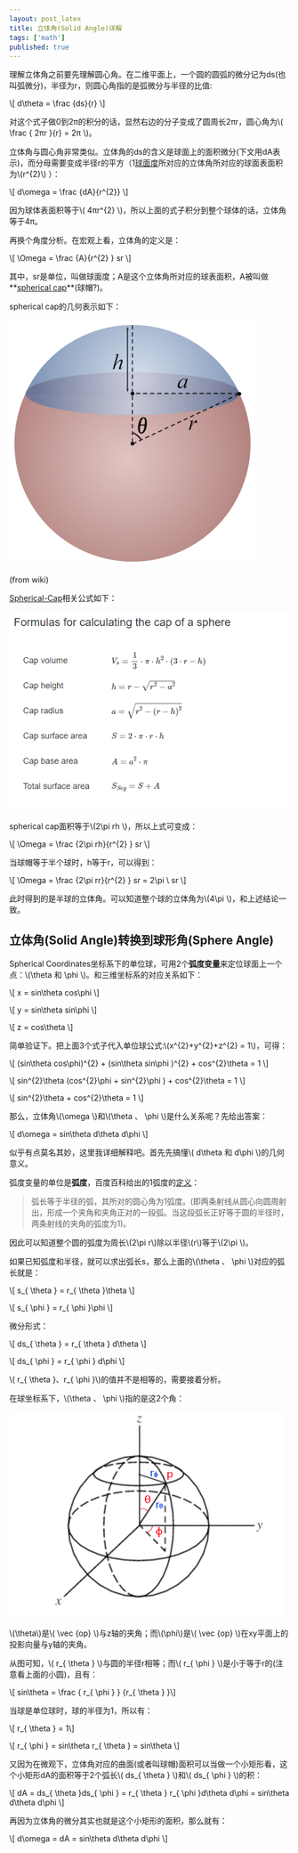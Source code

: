 ```yaml
---
layout: post_latex
title: 立体角(Solid Angle)详解
tags: ['math']
published: true
---
```




理解立体角之前要先理解圆心角。在二维平面上，一个圆的圆弧的微分记为ds(也叫弧微分)，半径为r，则圆心角指的是弧微分与半径的比值:

\\[ d\\theta = \\frac \{ds\}\{r\} \\]

<!--more-->

对这个式子做0到2π的积分的话，显然右边的分子变成了圆周长2πr，圆心角为\\( \\frac \{ 2πr \}\{r\} = 2π \\)。

立体角与圆心角非常类似。立体角的ds的含义是球面上的面积微分(下文用dA表示)，而分母需要变成半径r的平方（1[球面度](https://en.wikipedia.org/wiki/Steradian)所对应的立体角所对应的球面表面积为\\(r\^\{2\}\\) ）：

\\[ d\\omega = \\frac \{dA\}\{r\^\{2\}\} \\]

因为球体表面积等于\\( 4πr\^\{2\} \\)，所以上面的式子积分到整个球体的话，立体角等于4π。


再换个角度分析。在宏观上看，立体角的定义是：

\\[ \\Omega = \\frac \{A\}\{r\^\{2\} \} sr \\]

其中，sr是单位，叫做球面度；A是这个立体角所对应的球表面积，A被叫做**[spherical cap](https://en.wikipedia.org/wiki/Spherical_cap)**(球帽?)。

 spherical cap的几何表示如下：

![8.png](../images/2016.7/8.png)

(from wiki)

[Spherical-Cap](https://redcrab-software.com/en/Calculator/Spherical-Cap)相关公式如下：


![25.png](../images/2016.7/25.png)




spherical cap面积等于\\(2\\pi rh \\)，所以上式可变成：

\\[ \\Omega = \\frac \{2\\pi rh\}\{r\^\{2\} \} sr \\]

当球帽等于半个球时，h等于r，可以得到：

\\[ \\Omega = \\frac \{2\\pi rr\}\{r\^\{2\} \} sr = 2\\pi \ sr \\]

此时得到的是半球的立体角。可以知道整个球的立体角为\\(4\\pi  \\)，和上述结论一致。



## 立体角(Solid Angle)转换到球形角(Sphere Angle)

Spherical Coordinates坐标系下的单位球，可用2个**弧度变量**来定位球面上一个点：\\(\\theta 和 \\phi \\)。和三维坐标系的对应关系如下：

\\[ x = sin\\theta cos\\phi \\]

\\[ y = sin\\theta sin\\phi \\]

\\[ z = cos\\theta \\]

简单验证下。把上面3个式子代入单位球公式:\\(x\^\{2\}+y\^\{2\}+z\^\{2\} = 1\\)，可得：

\\[ (sin\\theta cos\\phi)\^\{2\} + (sin\\theta sin\\phi )\^\{2\} + cos\^\{2\}\\theta = 1 \\]

\\[ sin\^\{2\}\\theta (cos\^\{2\}\\phi  + sin\^\{2\}\\phi ) + cos\^\{2\}\\theta = 1 \\]

\\[ sin\^\{2\}\\theta  + cos\^\{2\}\\theta = 1 \\]


那么，立体角\\(\\omega \\)和\\(\\theta 、 \\phi \\)是什么关系呢？先给出答案：

\\[ d\\omega = sin\\theta d\\theta d\\phi \\]

似乎有点莫名其妙，这里我详细解释吧。首先先搞懂\\(  d\\theta 和  d\\phi \\)的几何意义。

弧度变量的单位是**弧度**，百度百科给出的1弧度的[定义](https://baike.baidu.com/item/%E5%BC%A7%E5%BA%A6/1533188)：

> 弧长等于半径的弧，其所对的圆心角为1弧度。(即两条射线从圆心向圆周射出，形成一个夹角和夹角正对的一段弧。当这段弧长正好等于圆的半径时，两条射线的夹角的弧度为1)。

因此可以知道整个圆的弧度为周长\\(2\\pi r\\)除以半径\\(r\\)等于\\(2\\pi \\)。

如果已知弧度和半径，就可以求出弧长s，那么上面的\\(\\theta 、 \\phi \\)对应的弧长就是：

\\[ s\_\{ \\theta \} = r\_\{ \\theta \}\\theta  \\]

\\[ s\_\{ \\phi \} = r\_\{ \\phi \}\\phi  \\]

微分形式：

\\[ ds\_\{ \\theta \} = r\_\{ \\theta \} d\\theta  \\]

\\[ ds\_\{ \\phi \} = r\_\{ \\phi \} d\\phi  \\]

\\( r\_\{ \\theta \}、r\_\{ \\phi \}\\)的值并不是相等的，需要接着分析。

在球坐标系下，\\(\\theta 、 \\phi \\)指的是这2个角：

![9.png](../images/2016.7/9.png)

\\(\\theta\\)是\\( \\vec \{op\} \\)与z轴的夹角；而\\(\\phi\\)是\\( \\vec \{op\} \\)在xy平面上的投影向量与y轴的夹角。

从图可知，\\( r\_\{ \\theta \} \\)与圆的半径r相等；而\\( r\_\{ \\phi \} \\)是小于等于r的(注意看上面的小圆)，且有：

\\[ sin\\theta = \\frac \{ r\_\{ \\phi \} \} \{r\_\{ \\theta \} \}\\]

当球是单位球时，球的半径为1，所以有：

\\[ r\_\{ \\theta \} = 1\\]

\\[ r\_\{ \\phi \} = sin\\theta  r\_\{ \\theta \} = sin\\theta \\]



又因为在微观下，立体角对应的曲面(或者叫球帽)面积可以当做一个小矩形看，这个小矩形dA的面积等于2个弧长\\( ds\_\{ \\theta \} \\)和\\( ds\_\{ \\phi \} \\)的积：

\\[ dA = ds\_\{ \\theta \}ds\_\{ \\phi \} = r\_\{ \\theta \} r\_\{ \\phi \}d\\theta d\\phi = sin\\theta d\\theta d\\phi \\]

再因为立体角的微分其实也就是这个小矩形的面积，那么就有：

\\[ d\\omega = dA = sin\\theta d\\theta d\\phi \\]